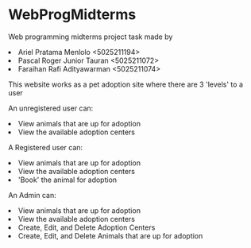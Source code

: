 # WebProgMidterms

Web programming midterms project task made by

<li> Ariel Pratama Menlolo <5025211194> <br>
<li> Pascal Roger Junior Tauran <5025211072> <br>
<li> Faraihan Rafi Adityawarman <5025211074> <br>

This website works as a pet adoption site where there are 3 'levels' to a user <br>
  
An unregistered user can:
<li> View animals that are up for adoption  
<li> View the available adoption centers  
<br>

A Registered user can:
<li> View animals that are up for adoption  
<li> View the available adoption centers  
<li> 'Book' the animal for adoption  
<br>

An Admin can:
<li> View animals that are up for adoption  
<li> View the available adoption centers  
<li> Create, Edit, and Delete Adoption Centers  
<li> Create, Edit, and Delete Animals that are up for adoption  